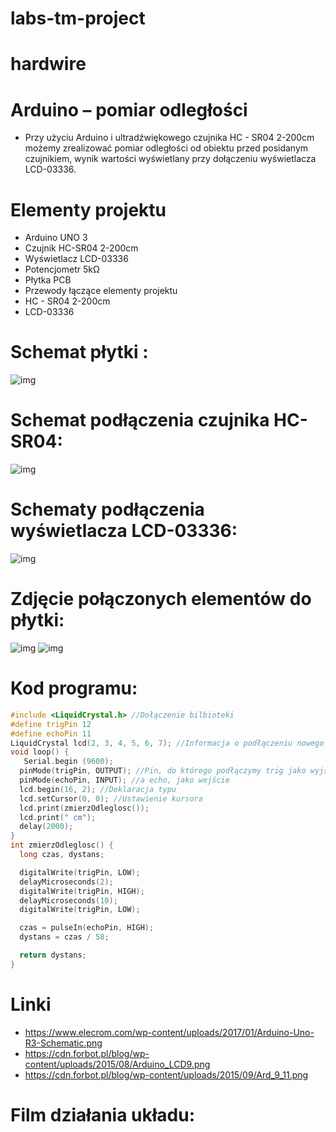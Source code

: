 # labs-tm-project

# hardwire

# Arduino – pomiar odległości

- Przy użyciu Arduino i ultradźwiękowego czujnika HC - SR04 2-200cm możemy zrealizować pomiar odległości od obiektu przed posidanym czujnikiem, wynik wartości wyświetlany przy dołączeniu wyświetlacza LCD-03336.

# Elementy projektu

- Arduino UNO 3
- Czujnik HC-SR04 2-200cm
- Wyświetlacz LCD-03336
- Potencjometr 5kΩ
- Płytka PCB
- Przewody łączące elementy projektu
- HC - SR04 2-200cm
- LCD-03336

# Schemat płytki :

![img](./firmwire/Arduino-Uno-R3-Schematic.png)

# Schemat podłączenia czujnika HC-SR04:

![img](./firmwire/zdj.png)

# Schematy podłączenia wyświetlacza LCD-03336:

![img](./firmwire/zdj.png)

# Zdjęcie połączonych elementów do płytki:

![img](./firmwire/zdj1.png)
![img](./firmwire/zdj2.png)

# Kod programu:

```cpp
#include <LiquidCrystal.h> //Dołączenie bilbioteki
#define trigPin 12
#define echoPin 11
LiquidCrystal lcd(2, 3, 4, 5, 6, 7); //Informacja o podłączeniu nowego wyświetlacza
void loop() {
   Serial.begin (9600);
  pinMode(trigPin, OUTPUT); //Pin, do którego podłączymy trig jako wyjście
  pinMode(echoPin, INPUT); //a echo, jako wejście
  lcd.begin(16, 2); //Deklaracja typu
  lcd.setCursor(0, 0); //Ustawienie kursora
  lcd.print(zmierzOdleglosc());
  lcd.print(" cm");
  delay(2000);
}
int zmierzOdleglosc() {
  long czas, dystans;

  digitalWrite(trigPin, LOW);
  delayMicroseconds(2);
  digitalWrite(trigPin, HIGH);
  delayMicroseconds(10);
  digitalWrite(trigPin, LOW);

  czas = pulseIn(echoPin, HIGH);
  dystans = czas / 58;

  return dystans;
}
```

# Linki

- https://www.elecrom.com/wp-content/uploads/2017/01/Arduino-Uno-R3-Schematic.png
- https://cdn.forbot.pl/blog/wp-content/uploads/2015/08/Arduino_LCD9.png
- https://cdn.forbot.pl/blog/wp-content/uploads/2015/09/Ard_9_11.png

# Film działania układu:
